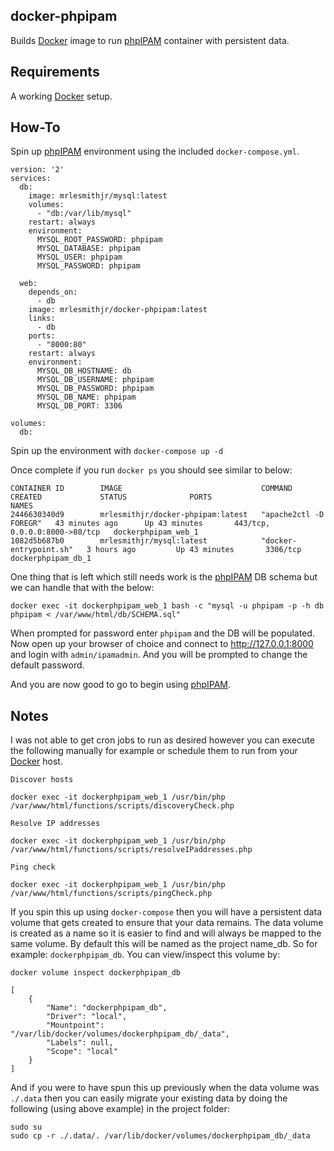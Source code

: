 docker-phpipam
--------------

Builds [Docker] image to run [phpIPAM] container with persistent data.  

Requirements
------------

A working [Docker] setup.  

## How-To
Spin up [phpIPAM] environment using the included `docker-compose.yml`.  

```
version: '2'
services:
  db:
    image: mrlesmithjr/mysql:latest
    volumes:
      - "db:/var/lib/mysql"
    restart: always
    environment:
      MYSQL_ROOT_PASSWORD: phpipam
      MYSQL_DATABASE: phpipam
      MYSQL_USER: phpipam
      MYSQL_PASSWORD: phpipam

  web:
    depends_on:
      - db
    image: mrlesmithjr/docker-phpipam:latest
    links:
      - db
    ports:
      - "8000:80"
    restart: always
    environment:
      MYSQL_DB_HOSTNAME: db
      MYSQL_DB_USERNAME: phpipam
      MYSQL_DB_PASSWORD: phpipam
      MYSQL_DB_NAME: phpipam
      MYSQL_DB_PORT: 3306

volumes:
  db:
```

Spin up the environment with `docker-compose up -d`

Once complete if you run `docker ps` you should see similar to below:

```
CONTAINER ID        IMAGE                               COMMAND                  CREATED             STATUS              PORTS                           NAMES
2446630340d9        mrlesmithjr/docker-phpipam:latest   "apache2ctl -D FOREGR"   43 minutes ago      Up 43 minutes       443/tcp, 0.0.0.0:8000->80/tcp   dockerphpipam_web_1
1082d5b687b0        mrlesmithjr/mysql:latest            "docker-entrypoint.sh"   3 hours ago         Up 43 minutes       3306/tcp                        dockerphpipam_db_1
```
One thing that is left which still needs work is the [phpIPAM] DB schema but we
can handle that with the below:
```
docker exec -it dockerphpipam_web_1 bash -c "mysql -u phpipam -p -h db phpipam < /var/www/html/db/SCHEMA.sql"
```
When prompted for password enter `phpipam` and the DB will be populated.  
Now open up your browser of choice and connect to http://127.0.0.1:8000 and
login with `admin/ipamadmin`. And you will be prompted to change the default
password.

And you are now good to go to begin using [phpIPAM].

Notes
-----
I was not able to get cron jobs to run as desired
however you can execute the following manually for example or schedule them to run from your [Docker] host.

`Discover hosts`
```
docker exec -it dockerphpipam_web_1 /usr/bin/php /var/www/html/functions/scripts/discoveryCheck.php
```
`Resolve IP addresses`
```
docker exec -it dockerphpipam_web_1 /usr/bin/php /var/www/html/functions/scripts/resolveIPaddresses.php
```
`Ping check`
```
docker exec -it dockerphpipam_web_1 /usr/bin/php /var/www/html/functions/scripts/pingCheck.php
```
If you spin this up using `docker-compose` then you will have a persistent data
volume that gets created to ensure that your data remains. The data volume is
created as a name so it is easier to find and will always be mapped to the same
volume. By default this will be named as the project name_db. So for example:
`dockerphpipam_db`.
You can view/inspect this volume by:
```
docker volume inspect dockerphpipam_db
```
```
[
    {
        "Name": "dockerphpipam_db",
        "Driver": "local",
        "Mountpoint": "/var/lib/docker/volumes/dockerphpipam_db/_data",
        "Labels": null,
        "Scope": "local"
    }
]
```
And if you were to have spun this up previously when the data volume was `./.data`
then you can easily migrate your existing data by doing the following (using above
example) in the project folder:
```
sudo su
sudo cp -r ./.data/. /var/lib/docker/volumes/dockerphpipam_db/_data
```

[phpIPAM]: <http://phpipam.net>
[Docker]: <http://docker.com>
